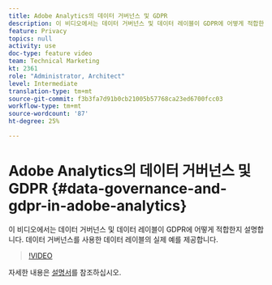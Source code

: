 ```yaml
---
title: Adobe Analytics의 데이터 거버넌스 및 GDPR
description: 이 비디오에서는 데이터 거버넌스 및 데이터 레이블이 GDPR에 어떻게 적합한지 설명합니다. 데이터 거버넌스를 사용한 데이터 레이블의 실제 예를 제공합니다.
feature: Privacy
topics: null
activity: use
doc-type: feature video
team: Technical Marketing
kt: 2361
role: "Administrator, Architect"
level: Intermediate
translation-type: tm+mt
source-git-commit: f3b3fa7d91b0cb21005b57768ca23ed6700fcc03
workflow-type: tm+mt
source-wordcount: '87'
ht-degree: 25%

---
```



# Adobe Analytics의 데이터 거버넌스 및 GDPR {#data-governance-and-gdpr-in-adobe-analytics}

이 비디오에서는 데이터 거버넌스 및 데이터 레이블이 GDPR에 어떻게 적합한지 설명합니다. 데이터 거버넌스를 사용한 데이터 레이블의 실제 예를 제공합니다.

>[!VIDEO](https://video.tv.adobe.com/v/25455/?quality=12)

자세한 내용은 [설명서](https://marketing.adobe.com/resources/help/en_US/analytics/gdpr/)를 참조하십시오.